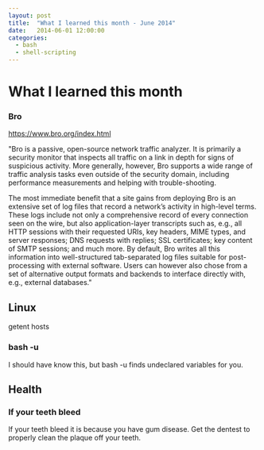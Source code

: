 ```yaml
---
layout: post
title:  "What I learned this month - June 2014"
date:   2014-06-01 12:00:00
categories: 
  - bash
  - shell-scripting
---
```


# What I learned this month

### Bro

https://www.bro.org/index.html

"Bro is a passive, open-source network traffic analyzer. It is primarily a security monitor that inspects all traffic on a link in depth for signs of suspicious activity. More generally, however, Bro supports a wide range of traffic analysis tasks even outside of the security domain, including performance measurements and helping with trouble-shooting.

The most immediate benefit that a site gains from deploying Bro is an extensive set of log files that record a network’s activity in high-level terms. These logs include not only a comprehensive record of every connection seen on the wire, but also application-layer transcripts such as, e.g., all HTTP sessions with their requested URIs, key headers, MIME types, and server responses; DNS requests with replies; SSL certificates; key content of SMTP sessions; and much more. By default, Bro writes all this information into well-structured tab-separated log files suitable for post-processing with external software. Users can however also chose from a set of alternative output formats and backends to interface directly with, e.g., external databases."

## Linux

 getent hosts 
 
### bash -u
I should have know this, but bash -u finds undeclared variables for you.
 
## Health

### If your teeth bleed

If your teeth bleed it is because you have gum disease. Get the dentest to properly clean the plaque off your teeth.

### 





